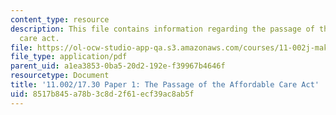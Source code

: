 ```yaml
---
content_type: resource
description: This file contains information regarding the passage of the affordable
  care act.
file: https://ol-ocw-studio-app-qa.s3.amazonaws.com/courses/11-002j-making-public-policy-fall-2014/8517b845a78b3c8d2f61ecf39ac8ab5f_MIT11_002JF14_pa1stud4.pdf
file_type: application/pdf
parent_uid: a1ea3853-0ba5-20d2-192e-f39967b4646f
resourcetype: Document
title: '11.002/17.30 Paper 1: The Passage of the Affordable Care Act'
uid: 8517b845-a78b-3c8d-2f61-ecf39ac8ab5f
---
```

